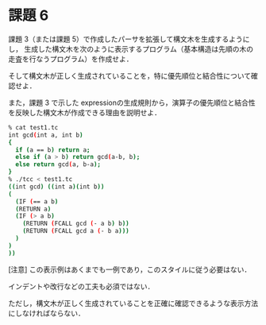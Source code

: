 # 課題 6

課題 3（または課題 5）で作成したパーサを拡張して構文木を生成するようにし，
生成した構文木を次のように表示するプログラム（基本構造は先順の木の走査を行なうプログラム）を作成せよ．

そして構文木が正しく生成されていることを，特に優先順位と結合性について確認せよ．

また，課題 3 で示した expressionの生成規則から，演算子の優先順位と結合性を反映した構文木が作成できる理由を説明せよ．

```sh
% cat test1.tc
int gcd(int a, int b)
{
  if (a == b) return a;
  else if (a > b) return gcd(a-b, b);
  else return gcd(a, b-a);
}
% ./tcc < test1.tc
((int gcd) ((int a)(int b))
(
  (IF (== a b)
  (RETURN a)
  (IF (> a b)
    (RETURN (FCALL gcd (- a b) b))
    (RETURN (FCALL gcd a (- b a)))
  )
)
))
```

[注意] この表示例はあくまでも一例であり，このスタイルに従う必要はない．

インデントや改行などの工夫も必須ではない．

ただし，構文木が正しく生成されていることを正確に確認できるような表示方法にしなければならない．
